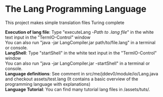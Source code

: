 # The Lang Programming Language
This project makes simple translation files Turing complete

**Execution of lang file**: Type "executeLang -*Path to .lang file*" in the white text input in the "TermIO-Control" window<br>
You can also run "java -jar LangCompiler.jar path/to/file.lang" in a terminal or console.<br>
**LangShell**: Type "startShell" in the white text input in the "TermIO-Control" window<br>
You can also run "java -jar LangCompiler.jar -startShell" in a terminal or console.<br>
**Language definitions**: See comment in src/me/jddev0/module/io/Lang.java and checkout assets/test.lang (It contains a basic overview of the programming language with explanations)<br>
**Language Tutorial**: You can find many tutorial lang files in /assets/tuts/.
